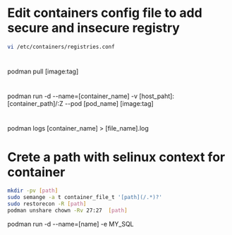 # Edit containers config file to add secure and insecure registry

```sh
vi /etc/containers/registries.conf
```
#

podman pull [image:tag]

#

podman run -d --name=[container_name] -v [host_paht]:[container_path]/:Z --pod [pod_name] [image:tag]

#

podman logs [container_name] > [file_name].log

# Crete a path with selinux context for container

```sh
mkdir -pv [path]
sudo semange -a t container_file_t '[path](/.*)?'
sudo restorecon -R [path]
podman unshare chown -Rv 27:27  [path] 
```

podman run -d --name=[name] -e MY_SQL


